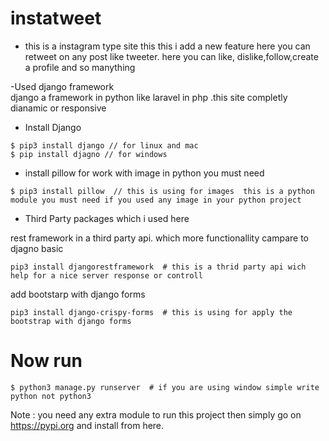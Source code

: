 # instatweet
- this is a instagram type site this  this i add a new feature here you can retweet on any post like tweeter. here you can like, dislike,follow,create a profile and so manything

-Used django framework  
django a framework in python like laravel in php .this site completly dianamic or responsive 



-  Install Django 
 ```
 $ pip3 install django // for linux and mac
 $ pip install djagno // for windows
 ```
 
 - install pillow for work with image in python you must need 
 ```
 $ pip3 install pillow  // this is using for images  this is a python module you must need if you used any image in your python project 
 ```
 
 - Third Party packages which i used here 
 
 rest framework in a third party api. which more functionallity campare to djagno basic
 ```
 pip3 install djangorestframework  # this is a thrid party api wich help for a nice server response or controll 
 ```
 add bootstarp with django forms
 ```
 pip3 install django-crispy-forms  # this is using for apply the bootstrap with django forms 
 ```
 # Now run 
 
 ```
 $ python3 manage.py runserver  # if you are using window simple write python not python3
 ```
 
 Note : you need any extra module to run this project then simply go on  https://pypi.org  and install from here. 
 
 
 
 
 
 
 
 
 
